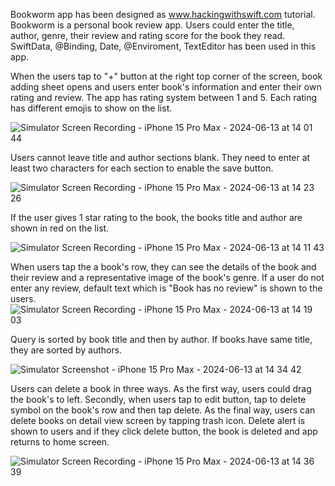Bookworm app has been designed as www.hackingwithswift.com tutorial. Bookworm is a personal book review app. Users could enter the title, author,
genre, their review and rating score for the book they read. SwiftData, @Binding, Date, @Enviroment, TextEditor has been used in this app.

When the users tap to "+" button at the right top corner of the screen, book adding sheet opens and users enter book's information and enter their 
own rating and review. The app has rating system between 1 and 5. Each rating has different emojis to show on the list.

![Simulator Screen Recording - iPhone 15 Pro Max - 2024-06-13 at 14 01 44](https://github.com/masnmz/Bookworm/assets/101047936/3a3a6eb6-1264-4835-83ef-754d5d7576dd)

Users cannot leave title and author sections blank. They need to enter at least two characters for each section to enable the save button.

![Simulator Screen Recording - iPhone 15 Pro Max - 2024-06-13 at 14 23 26](https://github.com/masnmz/Bookworm/assets/101047936/19654dd5-212a-4690-92f3-875826f44a7c)

If the user gives 1 star rating to the book, the books title and author are shown in red on the list.

![Simulator Screen Recording - iPhone 15 Pro Max - 2024-06-13 at 14 11 43](https://github.com/masnmz/Bookworm/assets/101047936/8cbca7d2-a800-43d6-918d-5d269a52353a)

When users tap the a book's row, they can see the details of the book and their review and a representative image of the book's genre.
If a user do not enter any review, default text which is "Book has no review" is shown to the users.
![Simulator Screen Recording - iPhone 15 Pro Max - 2024-06-13 at 14 19 03](https://github.com/masnmz/Bookworm/assets/101047936/a915c1c9-fc04-4357-a92e-082c87d25b7b)

Query is sorted by book title and then by author. If books have same title, they are sorted by authors. 

![Simulator Screenshot - iPhone 15 Pro Max - 2024-06-13 at 14 34 42](https://github.com/masnmz/Bookworm/assets/101047936/9b6ae05f-cd5b-4187-ac6e-c1ad1c683c42)

Users can delete a book in three ways. As the first way, users could drag the book's to left. Secondly, when users tap to edit button, tap to
delete symbol on the book's row and then tap delete. As the final way, users can delete books on detail view screen by tapping trash icon. 
Delete alert is shown to users and if they click delete button, the book is deleted and app returns to home screen.

![Simulator Screen Recording - iPhone 15 Pro Max - 2024-06-13 at 14 36 39](https://github.com/masnmz/Bookworm/assets/101047936/ff2d47da-2103-41e2-8b82-86e0fa35e9f1)

